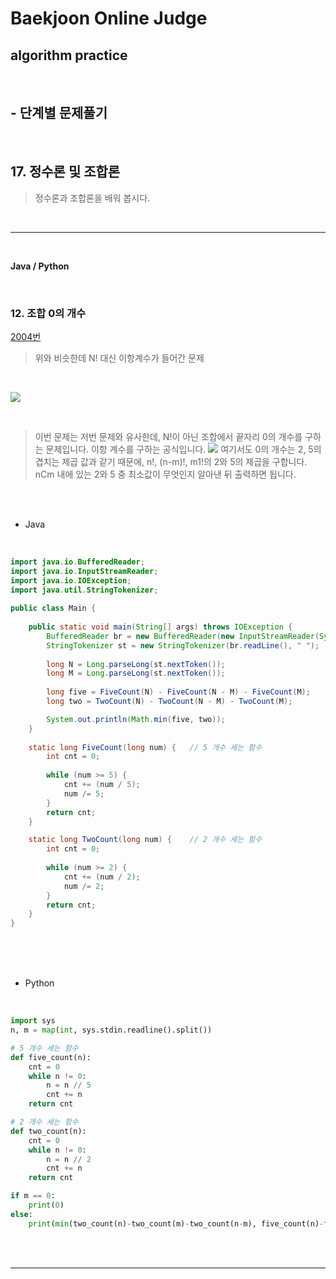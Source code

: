 # Baekjoon Online Judge

## algorithm practice
<br>

## - 단계별 문제풀기
<br>

## 17. 정수론 및 조합론

> 정수론과 조합론을 배워 봅시다.

<br>

---

<br>

**Java / Python**

<br>

### 12. 조합 0의 개수
[2004번](https://www.acmicpc.net/problem/2004) 
> 위와 비슷한데 N! 대신 이항계수가 들어간 문제

<br>

![](https://images.velog.io/images/jini_eun/post/a585f035-e44e-4265-a836-dd26e8516e1e/image.png)

<br>

> 이번 문제는 저번 문제와 유사한데, N!이 아닌 조합에서 끝자리 0의 개수를 구하는 문제입니다.
이항 계수를 구하는 공식입니다.
![](https://images.velog.io/images/jini_eun/post/cd5fdaea-5ba6-4c51-9790-533e1e449228/image.png)
여기서도 0의 개수는 2, 5의 겹치는 제곱 값과 같기 때문에, n!, (n-m)!, m1!의 2와 5의 제곱을 구합니다. nCm 내에 있는 2와 5 중 최소값이 무엇인지 알아낸 뒤 출력하면 됩니다.



<br><br>

- Java

<br>

```java
import java.io.BufferedReader;
import java.io.InputStreamReader;
import java.io.IOException;
import java.util.StringTokenizer;
 
public class Main {
 
	public static void main(String[] args) throws IOException {
		BufferedReader br = new BufferedReader(new InputStreamReader(System.in)); 
		StringTokenizer st = new StringTokenizer(br.readLine(), " ");
 
		long N = Long.parseLong(st.nextToken());
		long M = Long.parseLong(st.nextToken());
 
		long five = FiveCount(N) - FiveCount(N - M) - FiveCount(M);
		long two = TwoCount(N) - TwoCount(N - M) - TwoCount(M);

		System.out.println(Math.min(five, two));
	}
 
	static long FiveCount(long num) {	// 5 개수 세는 함수
		int cnt = 0;
 
		while (num >= 5) {
			cnt += (num / 5);
			num /= 5;
		}
		return cnt;
	}

	static long TwoCount(long num) {	// 2 개수 세는 함수
		int cnt = 0;
 
		while (num >= 2) {
			cnt += (num / 2);
			num /= 2;
		}
		return cnt;
	}
}
```


<br><br><br>

- Python 

<br>

```python
import sys
n, m = map(int, sys.stdin.readline().split())

# 5 개수 세는 함수
def five_count(n):
    cnt = 0
    while n != 0:
        n = n // 5
        cnt += n
    return cnt

# 2 개수 세는 함수
def two_count(n):
    cnt = 0
    while n != 0:
        n = n // 2
        cnt += n
    return cnt

if m == 0:
    print(0)  
else:       
    print(min(two_count(n)-two_count(m)-two_count(n-m), five_count(n)-five_count(m)-five_count(n-m)))
```

<br><br>

---

<br>

